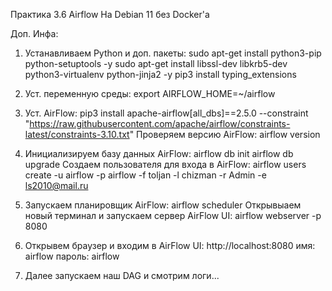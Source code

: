 
Практика 3.6 Airflow
На Debian 11 без Docker'a 

Доп. Инфа:
1. Устанавливаем Python и доп. пакеты:
sudo apt-get install python3-pip python-setuptools -y
sudo apt-get install libssl-dev libkrb5-dev python3-virtualenv python-jinja2 -y
pip3 install typing_extensions

2. Уст. переменную среды:
export AIRFLOW_HOME=~/airflow

3. Уст. AirFlow:
pip3 install apache-airflow[all_dbs]==2.5.0 --constraint "https://raw.githubusercontent.com/apache/airflow/constraints-latest/constraints-3.10.txt"
Проверяем версию AirFlow:
airflow version

4. Инициализируем базу данных AirFlow:
airflow db init
airflow db upgrade
Создаем пользователя для входа в AirFlow:
airflow users create -u airflow -p airflow -f toljan -l chizman -r Admin -e ls2010@mail.ru

5. Запускаем планировщик AirFlow:
airflow scheduler
Открывыаем новый терминал и запускаем сервер AirFlow UI:
airflow webserver -p 8080

6. Открывем браузер и входим в AirFlow UI:
http://localhost:8080
имя: airflow пароль: airflow

7. Далее запускаем наш DAG и смотрим логи...
